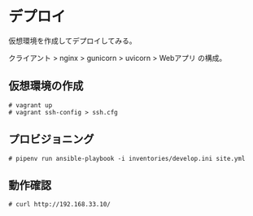 # デプロイ

仮想環境を作成してデプロイしてみる。

クライアント > nginx > gunicorn > uvicorn > Webアプリ の構成。

## 仮想環境の作成

~~~console
# vagrant up
# vagrant ssh-config > ssh.cfg
~~~

## プロビジョニング

~~~console
# pipenv run ansible-playbook -i inventories/develop.ini site.yml
~~~

## 動作確認

~~~console
# curl http://192.168.33.10/
~~~
